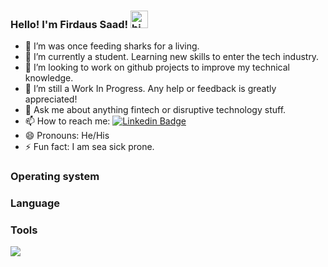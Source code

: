 ### Hello! I'm Firdaus Saad! <img src="https://user-images.githubusercontent.com/1303154/88677602-1635ba80-d120-11ea-84d8-d263ba5fc3c0.gif" width="28px" alt="hi">

- 🔭 I’m was once feeding sharks for a living.
- 🌱 I’m currently a student. Learning new skills to enter the tech industry. 
- 👯 I’m looking to work on github projects to improve my technical knowledge.
- 🤔 I’m still a Work In Progress. Any help or feedback is greatly appreciated!
- 💬 Ask me about anything fintech or disruptive technology stuff. 
- 📫 How to reach me: [![Linkedin Badge](https://img.shields.io/badge/-Firdaussaad-0e76a8?style=flat&labelColor=0e76a8&logo=linkedin&logoColor=white)](https://www.linkedin.com/in/firdaussaad) 
- 😄 Pronouns: He/His
- ⚡ Fun fact: I am sea sick prone. 

### Operating system

### Language

### Tools



 
<img src="https://github-readme-stats.vercel.app/api?username=firdaussaad&&show_icons=true&title_color=ffffff&icon_color=bb2acf&text_color=daf7dc&bg_color=151515">
